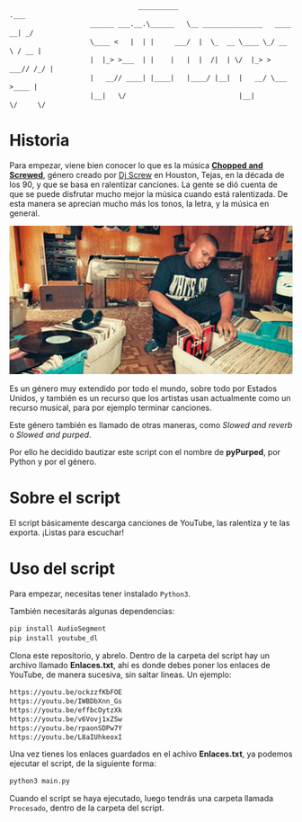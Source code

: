 ```art
                                __________                               .___
                    ______ ___.__.\______   \__ _______________   ____   __| _/
                    \____ <   |  | |     ___/  |  \_  __ \____ \_/ __ \ / __ |
                    |  |_> >___  | |    |   |  |  /|  | \/  |_> >  ___// /_/ |
                    |   __// ____| |____|   |____/ |__|  |   __/ \___  >____ |
                    |__|   \/                            |__|        \/     \/
```

# Historia

Para empezar, viene bien conocer lo que es la música [**Chopped and Screwed**](https://es.wikipedia.org/wiki/Chopped_and_screwed), género creado por [Dj Screw](https://en.wikipedia.org/wiki/DJ_Screw) en Houston, Tejas, en la década de los 90, y que se basa en ralentizar canciones.
La gente se dió cuenta de que se puede disfrutar mucho mejor la música cuando está ralentizada. De esta manera se aprecian mucho más los tonos, la letra, y la música en general.

![Dj Screw](/img/DJ-Screw-1.jpg)

Es un género muy extendido por todo el mundo, sobre todo por Estados Unidos, y también es un recurso que los artistas usan actualmente como un recurso musical, para por ejemplo terminar canciones.

Este género también es llamado de otras maneras, como _Slowed and reverb_ o _Slowed and purped_.

Por ello he decidido bautizar este script con el nombre de **pyPurped**, por Python y por el género.

# Sobre el script

El script básicamente descarga canciones de YouTube, las ralentiza y te las exporta. ¡Listas para escuchar!

# Uso del script

Para empezar, necesitas tener instalado `Python3`.

También necesitarás algunas dependencias:

```python
pip install AudioSegment
pip install youtube_dl
```

Clona este repositorio, y abrelo.
Dentro de la carpeta del script hay un archivo llamado **Enlaces.txt**, ahí es donde debes poner los enlaces de YouTube, de manera sucesiva, sin saltar lineas. Un ejemplo:

```
https://youtu.be/ockzzfKbFOE
https://youtu.be/IWBDbXnn_Gs
https://youtu.be/effbcOytzXk
https://youtu.be/v6Vovj1xZSw
https://youtu.be/rpaonSDPw7Y
https://youtu.be/L8aIUhkeoxI
```

Una vez tienes los enlaces guardados en el achivo **Enlaces.txt**, ya podemos ejecutar el script, de la siguiente forma:

```bash
python3 main.py
```

Cuando el script se haya ejecutado, luego tendrás una carpeta llamada `Procesado`, dentro de la carpeta del script.
